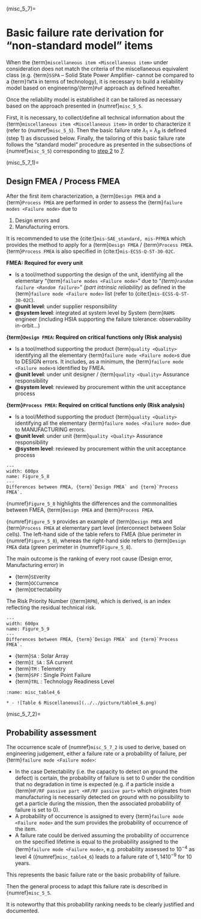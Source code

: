 (misc_5_7)=
# Basic failure rate derivation for “non-standard model” items
When the {term}`miscellaneous item <Miscellaneous item>` under consideration does not match the criteria of the miscellaneous equivalent class (e.g. {term}`SSPA` – Solid State Power Amplifier- cannot be compared to a {term}`TWTA` in terms of technology), it is necessary to build a reliability model based on engineering/{term}`PoF` approach as defined hereafter.

Once the reliability model is established it can be tailored as necessary based on the approach presented in {numref}`misc_5_5`.

First, it is necessary, to collect/define all technical information about the {term}`miscellaneous item <Miscellaneous item>` in order to characterize it (refer to {numref}`misc_5_5`). Then the basic failure rate $\lambda_{1}$ = $\lambda_{B}$ is defined (step 1) as discussed below. Finally, the tailoring of this basic failure rate follows the “standard model” procedure as presented in the subsections of {numref}`misc_5_5`) corresponding to [step 2](misc_step2) to [7](misc_step7).


(misc_5_7_1)=
## Design FMEA / Process FMEA

After the first item characterization, a {term}`Design FMEA` and a {term}`Process FMEA` are performed in order to assess the {term}`failure modes <Failure mode>` due to 

1. Design errors and
2. Manufacturing errors.

It is recommended to use the {cite:t}`mis-SAE_standard, mis-PFMEA` which provides the method to apply for a {term}`Design FMEA` / {term}`Process FMEA`. {term}`Process FMEA` is also specified in {cite:t}`mis-ECSS-Q-ST-30-02C`.

**FMEA: Required for every unit**

* Is a tool/method supporting the design of the unit, identifying all the elementary “{term}`failure modes <Failure mode>`” due to “_{term}`random failure <Random failure>`” (part intrinsic reliability)_ as defined in the {term}`failure mode <Failure mode>` list (refer to {cite:t}`mis-ECSS-Q-ST-30-02C`). 
* **@unit level**: under supplier responsibility
* **@system level**: integrated at system level by System {term}`RAMS` engineer (including HSIA supporting the failure tolerance: observability in-orbit…)

**{term}`Design FMEA`: Required on critical functions only (Risk analysis)**

* Is a tool/method supporting the product {term}`quality <Quality>` identifying all the elementary {term}`failure mode <Failure mode>`s due to DESIGN errors. It includes, as a minimum, the {term}`failure mode <Failure mode>`s identified by FMEA.
* **@unit level**: under unit designer / {term}`quality <Quality>` Assurance responsibility
* **@system level**: reviewed by procurement within the unit acceptance process

**{term}`Process FMEA`: Required on critical functions only (Risk analysis)**

* Is a tool/Method supporting the product {term}`quality <Quality>` identifying all the elementary {term}`failure modes <Failure mode>` due to MANUFACTURING errors.
* **@unit level**: under unit {term}`quality <Quality>` Assurance responsibility
* **@system level**: reviewed by procurement within the unit acceptance process

```{figure} ../../picture/figure4_8.png
---
width: 600px
name: Figure_5_8
---
Differences between FMEA, {term}`Design FMEA` and {term}`Process FMEA`.
```

{numref}`Figure_5_8` highlights the differences and the commonalities between FMEA, {term}`Design FMEA` and {term}`Process FMEA`.

{numref}`Figure_5_9`  provides an example of {term}`Design FMEA` and {term}`Process FMEA` at elementary part level (interconnect between Solar cells). The left-hand side of the table refers to FMEA (blue perimeter in {numref}`Figure_5_8`), whereas the right-hand side refers to {term}`Design FMEA` data (green perimeter in {numref}`Figure_5_8`).

The main outcome is the ranking of every root cause (Design error, Manufacturing error) in

* {term}`SEV`erity
* {term}`OCC`urrence
* {term}`DET`ectability

The Risk Priority Number ({term}`RPN`), which is derived, is an index reflecting the residual technical risk.

```{figure} ../../picture/figure4_10.png
---
width: 600px
name: Figure_5_9
---
Differences between FMEA, {term}`Design FMEA` and {term}`Process FMEA`.
```

- {term}`SA` : Solar Array
- {term}`I_SA` : SA current
- {term}`TM` : Telemetry
- {term}`SPF` : Single Point Failure
- {term}`TRL` : Technology Readiness Level

```{list-table} Occurrence scale with 10 levels
:name: misc_table4_6

* - ![Table 6 Miscellaneous](../../picture/table4_6.png)
```

(misc_5_7_2)=
## Probability assessment

The occurrence scale of {numref}`misc_5_7_2` is used to derive, based on engineering judgement, either a failure rate or a probability of failure, per {term}`failure mode <Failure mode>`:

* In the case Detectability (i.e. the capacity to detect on ground the defect) is certain, the probability of failure is set to 0 under the condition that no degradation in time is expected (e.g.  if a particle inside a {term}`HF/RF passive part <HF/RF passive part>` which originates from manufacturing is necessarily detected on ground with no possibility to get a particle during the mission, then the associated probability of failure is set to 0).
* A probability of occurrence is assigned to every {term}`failure mode <Failure mode>` and the sum provides the probability of occurrence of the item.
* A failure rate could be derived assuming the probability of occurrence on the specified lifetime is equal to the probability assigned to the {term}`failure mode <Failure mode>`, e.g. probability assessed to $10^{-4}$ as level 4 ({numref}`misc_table4_6`) leads to a failure rate of $1,14 10^{-9}$ for 10 years.


This represents the basic failure rate or the basic probability of failure.

Then the general process to adapt this failure rate is described in {numref}`misc_5_5`.

It is noteworthy that this probability ranking needs to be clearly justified and documented.
